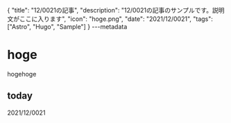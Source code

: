 {
  "title": "12/0021の記事",
  "description": "12/0021の記事のサンプルです。説明文がここに入ります",
  "icon": "hoge.png",
  "date": "2021/12/0021",
  "tags": ["Astro", "Hugo", "Sample"]
}
---metadata

# hoge
hogehoge

## today
2021/12/0021